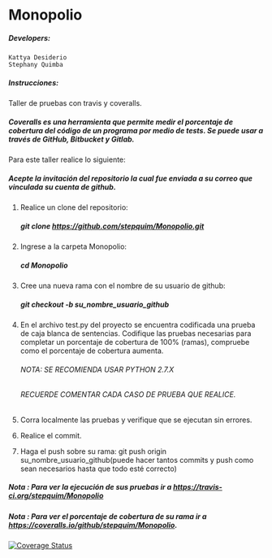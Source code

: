 # Monopolio

##### Developers:
    Kattya Desiderio
	Stephany Quimba

##### Instrucciones:
Taller de pruebas con travis y coveralls.

##### Coveralls es una herramienta que permite medir el porcentaje de cobertura del código de un programa por medio de tests. Se puede usar a través de GitHub, Bitbucket y Gitlab.

Para este taller realice lo siguiente:

##### Acepte la invitación del repositorio la cual fue enviada a su correo que vinculada su cuenta de github.

1. Realice un clone del repositorio:
	##### git clone https://github.com/stepquim/Monopolio.git

2. Ingrese a la carpeta Monopolio:
	##### cd Monopolio

3. Cree una nueva rama con el nombre de su usuario de github:
	##### git checkout -b su_nombre_usuario_github

4. En el archivo test.py del proyecto se encuentra codificada una prueba de caja blanca de sentencias.
   Codifique las pruebas necesarias para completar un porcentaje de cobertura de 100% (ramas), compruebe como el porcentaje de cobertura aumenta.
   ###### NOTA: SE RECOMIENDA USAR PYTHON 2.7.X
   ###### RECUERDE COMENTAR CADA CASO DE PRUEBA QUE REALICE.
   
5. Corra localmente las pruebas y verifique que se ejecutan sin errores.

6. Realice el commit.

7. Haga el push sobre su rama:
	git push origin su_nombre_usuario_github(puede hacer tantos commits y push como sean necesarios hasta que todo esté correcto)

##### Nota : Para ver la ejecución de sus pruebas ir a https://travis-ci.org/stepquim/Monopolio
##### Nota : Para ver el porcentaje de cobertura de su rama ir a https://coveralls.io/github/stepquim/Monopolio.
	
[![Coverage Status](https://coveralls.io/repos/github/joyce-adri-jsm/temas/badge.svg?branch=master)](https://coveralls.io/github/joyce-adri-jsm/temas?branch=master)